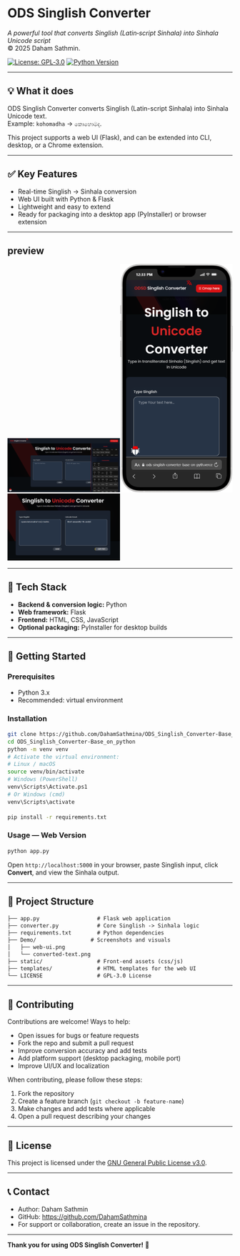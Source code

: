 # ODS Singlish Converter
*A powerful tool that converts Singlish (Latin‑script Sinhala) into Sinhala Unicode script*  
© 2025 Daham Sathmin.

[![License: GPL‑3.0](https://img.shields.io/badge/License-GPL3.0-blue.svg)](https://www.gnu.org/licenses/gpl-3.0.html)
[![Python Version](https://img.shields.io/badge/Python-3.x-required-blue.svg)](https://www.python.org/downloads/)

---

## 💡 What it does
ODS Singlish Converter converts Singlish (Latin-script Sinhala) into Sinhala Unicode text.  
Example: `kohomadha` → `කොහොමද`.

This project supports a web UI (Flask), and can be extended into CLI, desktop, or a Chrome extension.

---

## ✅ Key Features
- Real-time Singlish → Sinhala conversion
- Web UI built with Python & Flask
- Lightweight and easy to extend
- Ready for packaging into a desktop app (PyInstaller) or browser extension

---

##  preview
<img src="Demo/web-ui.png" alt="UI Screenshot" width="50%"/><img src="Demo/web-ui-phone.png" alt="UI Screenshot" width="50%"/>
<img src="Demo/converted-text.png" alt="UI Screenshot" width="50%"/>

---

## 🧰 Tech Stack
- **Backend & conversion logic:** Python  
- **Web framework:** Flask  
- **Frontend:** HTML, CSS, JavaScript  
- **Optional packaging:** PyInstaller for desktop builds

---

## 🚀 Getting Started
### Prerequisites
- Python 3.x  
- Recommended: virtual environment

### Installation
```bash
git clone https://github.com/DahamSathmina/ODS_Singlish_Converter-Base_on_python.git
cd ODS_Singlish_Converter-Base_on_python
python -m venv venv
# Activate the virtual environment:
# Linux / macOS
source venv/bin/activate
# Windows (PowerShell)
venv\Scripts\Activate.ps1
# Or Windows (cmd)
venv\Scripts\activate

pip install -r requirements.txt
```

### Usage — Web Version
```bash
python app.py
```
Open `http://localhost:5000` in your browser, paste Singlish input, click **Convert**, and view the Sinhala output.


---

## 📁 Project Structure
```
├── app.py                  # Flask web application
├── converter.py            # Core Singlish -> Sinhala logic
├── requirements.txt        # Python dependencies
├── Demo/                 # Screenshots and visuals
│   ├── web-ui.png
│   └── converted-text.png
├── static/                 # Front-end assets (css/js)
├── templates/              # HTML templates for the web UI
└── LICENSE                 # GPL-3.0 License
```

---

## 🤝 Contributing
Contributions are welcome! Ways to help:
- Open issues for bugs or feature requests
- Fork the repo and submit a pull request
- Improve conversion accuracy and add tests
- Add platform support (desktop packaging, mobile port)
- Improve UI/UX and localization

When contributing, please follow these steps:
1. Fork the repository
2. Create a feature branch (`git checkout -b feature-name`)
3. Make changes and add tests where applicable
4. Open a pull request describing your changes

---

## 📄 License
This project is licensed under the [GNU General Public License v3.0](https://www.gnu.org/licenses/gpl-3.0.html).

---

## 📞 Contact
- Author: Daham Sathmin  
- GitHub: https://github.com/DahamSathmina  
- For support or collaboration, create an issue in the repository.

---

**Thank you for using ODS Singlish Converter!** 🌟
